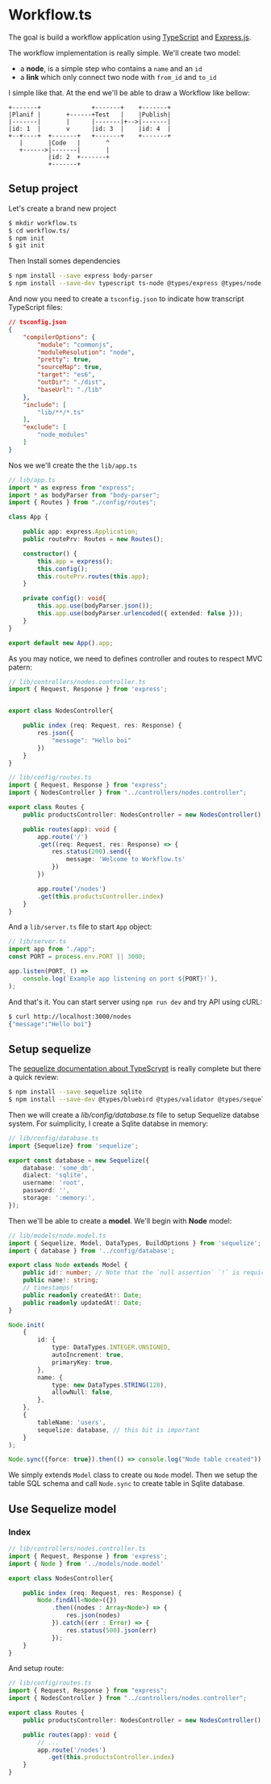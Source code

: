 # Workflow.ts

The goal is build a workflow application using [TypeScript](https://www.typescriptlang.org/) and [Express.js](https://expressjs.com/).

The workflow implementation is really simple. We'll create two model:

- a **node**, is a simple step who contains a `name` and an `id`
- a **link** which only connect two node with `from_id` and `to_id`

I simple like that. At the end we'll be able to draw a Workflow like bellow:

~~~
+-------+              +-------+    +-------+
|Planif |       +------+Test   |    |Publish|
|-------|       |      |-------|+-->|-------|
|id: 1  |       v      |id: 3  |    |id: 4  |
+--+----+  +-------+   +-------+    +-------+
   |       |Code   |       ^
   +------>|-------|       |
           |id: 2  +-------+
           +-------+
~~~

## Setup project

Let's create a brand new project

~~~bash
$ mkdir workflow.ts
$ cd workflow.ts/
$ npm init
$ git init
~~~

Then Install somes dependencies

~~~bash
$ npm install --save express body-parser
$ npm install --save-dev typescript ts-node @types/express @types/node
~~~

And now you need to create a `tsconfig.json` to indicate how transcript TypeScript files:

~~~json
// tsconfig.json
{
    "compilerOptions": {
        "module": "commonjs",
        "moduleResolution": "node",
        "pretty": true,
        "sourceMap": true,
        "target": "es6",
        "outDir": "./dist",
        "baseUrl": "./lib"
    },
    "include": [
        "lib/**/*.ts"
    ],
    "exclude": [
        "node_modules"
    ]
}
~~~

Nos we we'll create the the `lib/app.ts`

~~~typescript
// lib/app.ts
import * as express from "express";
import * as bodyParser from "body-parser";
import { Routes } from "./config/routes";

class App {

    public app: express.Application;
    public routePrv: Routes = new Routes();

    constructor() {
        this.app = express();
        this.config();
        this.routePrv.routes(this.app);
    }

    private config(): void{
        this.app.use(bodyParser.json());
        this.app.use(bodyParser.urlencoded({ extended: false }));
    }
}

export default new App().app;
~~~

As you may notice, we need to defines controller and routes to respect MVC patern:

~~~typescript
// lib/controllers/nodes.controller.ts
import { Request, Response } from 'express';


export class NodesController{

    public index (req: Request, res: Response) {
        res.json({
            "message": "Hello boi"
        })
    }
}
~~~

~~~typescript
// lib/config/routes.ts
import { Request, Response } from "express";
import { NodesController } from "../controllers/nodes.controller";

export class Routes {
    public productsController: NodesController = new NodesController();

    public routes(app): void {
        app.route('/')
        .get((req: Request, res: Response) => {
            res.status(200).send({
                message: 'Welcome to Workflow.ts'
            })
        })

        app.route('/nodes')
        .get(this.productsController.index)
    }
}
~~~

And a `lib/server.ts` file to start `App` object:

~~~ts
// lib/server.ts
import app from "./app";
const PORT = process.env.PORT || 3000;

app.listen(PORT, () =>
    console.log(`Example app listening on port ${PORT}!`),
);
~~~

And that's it. You can start server using `npm run dev` and try API using cURL:

~~~bash
$ curl http://localhost:3000/nodes
{"message":"Hello boi"}
~~~

## Setup sequelize

The [sequelize documentation about TypeScrypt](http://docs.sequelizejs.com/manual/typescript) is really complete but there a quick review:

~~~bash
$ npm install --save sequelize sqlite
$ npm install --save-dev @types/bluebird @types/validator @types/sequelize
~~~

Then we will create a _lib/config/database.ts_ file to setup Sequelize databse system. For suimplicity, I create a Sqlite databse in memory:

~~~ts
// lib/config/database.ts
import {Sequelize} from 'sequelize';

export const database = new Sequelize({
    database: 'some_db',
    dialect: 'sqlite',
    username: 'root',
    password: '',
    storage: ':memory:',
});
~~~

Then we'll be able to create a **model**. We'll begin with **Node** model:

~~~ts
// lib/models/node.model.ts
import { Sequelize, Model, DataTypes, BuildOptions } from 'sequelize';
import { database } from '../config/database';

export class Node extends Model {
    public id!: number; // Note that the `null assertion` `!` is required in strict mode.
    public name!: string;
    // timestamps!
    public readonly createdAt!: Date;
    public readonly updatedAt!: Date;
}

Node.init(
    {
        id: {
            type: DataTypes.INTEGER.UNSIGNED,
            autoIncrement: true,
            primaryKey: true,
        },
        name: {
            type: new DataTypes.STRING(128),
            allowNull: false,
        },
    },
    {
        tableName: 'users',
        sequelize: database, // this bit is important
    }
);

Node.sync({force: true}).then(() => console.log("Node table created"))
~~~

We simply extends `Model` class to create ou `Node` model. Then we setup the table SQL schema and call `Node.sync` to create table in Sqlite database.

## Use Sequelize model

### Index

~~~ts
// lib/controllers/nodes.controller.ts
import { Request, Response } from 'express';
import { Node } from '../models/node.model'

export class NodesController{

    public index (req: Request, res: Response) {
        Node.findAll<Node>({})
            .then((nodes : Array<Node>) => {
                res.json(nodes)
            }).catch((err : Error) => {
                res.status(500).json(err)
            });
    }
}
~~~

And setup route:

~~~ts
// lib/config/routes.ts
import { Request, Response } from "express";
import { NodesController } from "../controllers/nodes.controller";

export class Routes {
    public productsController: NodesController = new NodesController();

    public routes(app): void {
        // ...
        app.route('/nodes')
           .get(this.productsController.index)
    }
}
~~~


